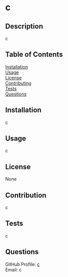 
# c

## Description
c 

## Table of Contents
[Installation](#installation) <br >
[Usage](#usage) <br >
[License](#license) <br >
[Contributing](#Contributing) <br >
[Tests](#Tests) <br > 
[Questions](#Questions) <br >

## Installation
c

## Usage
c

## License
None

## Contribution
c

## Tests
c

## Questions
GitHub Profile: [c](https://github.com/c) <br >
Email: c
